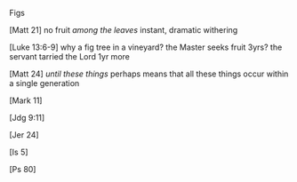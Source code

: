 Figs


[Matt 21]
	no fruit _among the leaves_
	instant, dramatic withering

[Luke 13:6-9]
	why a fig tree in a vineyard?
	the Master seeks fruit
	3yrs?
	the servant tarried the Lord 1yr more

[Matt 24]
	_until these things_
		perhaps means that all these things occur within a single generation

[Mark 11]


[Jdg 9:11]

[Jer 24]

[Is 5]

[Ps 80]
